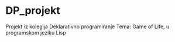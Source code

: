 # DP_projekt
Projekt iz kolegija Deklarativno programiranje
Tema: Game of Life, u programskom jeziku Lisp
